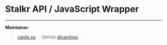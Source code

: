 # Stalkr API / JavaScript Wrapper

---

**Maintainer**:

> [cardo.so](https://cardo.so) &nbsp;&middot;&nbsp;
> GitHub [@cardoso](https://github.com/cardoso) &nbsp;&middot;&nbsp;